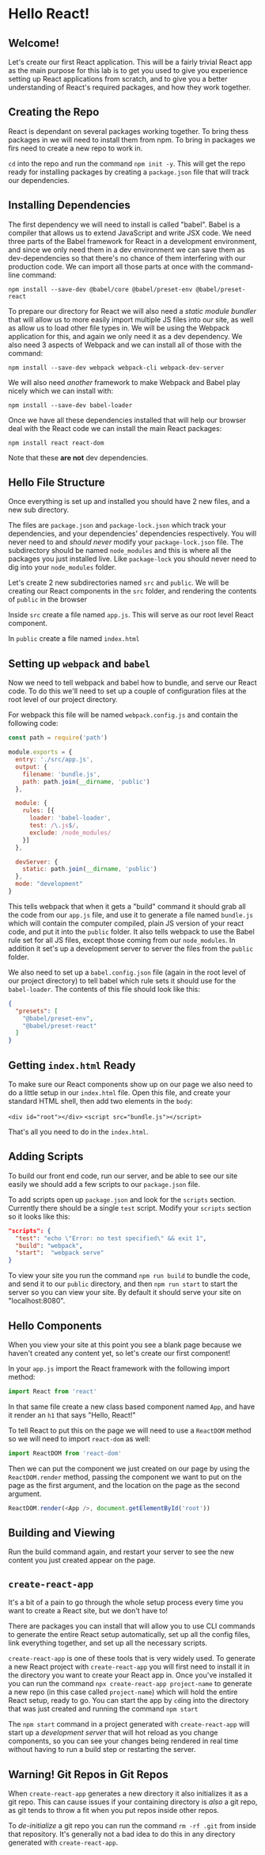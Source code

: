 # Hello React!

## Welcome!

Let's create our first React application. This will be a fairly trivial React app as the main purpose for this lab is to get you used to give you experience setting up React applications from scratch, and to give you a better understanding of React's required packages, and how they work together.

## Creating the Repo

React is dependant on several packages working together. To bring thess packages in we will need to install them from npm. To bring in packages we firs need to create a new repo to work in.

`cd` into the repo and run the command `npm init -y`. This will get the repo ready for installing packages by creating a `package.json` file that will track our dependencies.

## Installing Dependencies

The first dependency we will need to install is called "babel". Babel is a compiler that allows us to extend JavaScript and write JSX code. We need three parts of the Babel framework for React in a development environment, and since we only need them in a dev environment we can save them as dev-dependencies so that there's no chance of them interfering with our production code. We can import all those parts at once with the command-line command:

`npm install --save-dev @babel/core @babel/preset-env @babel/preset-react`

To prepare our directory for React we will also need a *static module bundler* that will allow us to more easily import multiple JS files into our site, as well as allow us to load other file types in. We will be using the Webpack application for this, and again we only need it as a dev dependency. We also need 3 aspects of Webpack and we can install all of those with the command:

`npm install --save-dev webpack webpack-cli webpack-dev-server `

We will also need *another* framework to make Webpack and Babel play nicely which we can install with:

`npm install --save-dev babel-loader`

Once we have all these dependencies installed that will help our browser deal with the React code we can install the main React packages:

`npm install react react-dom`

Note that these **are not** dev dependencies.

## Hello File Structure

Once everything is set up and installed you should have 2 new files, and a new sub directory.

The files are `package.json` and `package-lock.json` which track your dependencies, and your dependencies' dependencies respectively. You will never need to and *should never* modify your `package-lock.json` file. The subdirectory should be named `node_modules` and this is where all the packages you just installed live. Like `package-lock` you should never need to dig into your `node_modules` folder.

Let's create 2 new subdirectories named `src` and `public`. We will be creating our React components in the `src` folder, and rendering the contents of `public` in the browser

Inside `src` create a file named `app.js`. This will serve as our root level React component.

In `public` create a file named `index.html`

## Setting up `webpack` and `babel`

Now we need to tell webpack and babel how to bundle, and serve our React code. To do this we'll need to set up a couple of configuration files at the root level of our project directory.

For webpack this file will be named `webpack.config.js` and contain the following code:

```js
const path = require('path')

module.exports = {
  entry: './src/app.js',
  output: {
    filename: 'bundle.js',
    path: path.join(__dirname, 'public')
  },

  module: {
    rules: [{
      loader: 'babel-loader',
      test: /\.js$/,
      exclude: /node_modules/
    }]
  },

  devServer: {
    static: path.join(__dirname, 'public')
  },
  mode: "development"
}
```

This tells webpack that when it gets a "build" command it should grab all the code from our `app.js` file, and use it to generate a file named `bundle.js` which will contain the computer compiled, plain JS version of your react code, and put it into the `public` folder. It also tells webpack to use the Babel rule set for all JS files, except those coming from our `node_modules`. In addition it set's up a development server to server the files from the `public` folder.

We also need to set up a `babel.config.json` file (again in the root level of our project directory) to tell babel which rule sets it should use for the `babel-loader`. The contents of this file should look like this:

```json
{
  "presets": [
    "@babel/preset-env",
    "@babel/preset-react"
  ]
}
```

## Getting `index.html` Ready

To make sure our React components show up on our page we also need to do a little setup in our `index.html` file. Open this file, and create your standard HTML shell, then add two elements in the `body`:

`<div id="root"></div>`
`<script src="bundle.js"></script>`

That's all you need to do in the `index.html`.

## Adding Scripts

To build our front end code, run our server, and be able to see our site easily we should add a few scripts to our `package.json` file.

To add scripts open up `package.json` and look for the `scripts` section. Currently there should be a single `test` script. Modify your `scripts` section so it looks like this:

```json
"scripts": {
  "test": "echo \"Error: no test specified\" && exit 1",
  "build": "webpack",
  "start":  "webpack serve"
}
```

To view your site you run the command `npm run build` to bundle the code, and send it to our `public` directory, and then `npm run start` to start the server so you can view your site. By default it should serve your site on "localhost:8080".

## Hello Components

When you view your site at this point you see a blank page because we haven't created any content yet, so let's create our first component!

In your `app.js` import the React framework with the following import method:

```js
import React from 'react'
```

In that same file create a new class based component named `App`, and have it render an `h1` that says "Hello, React!"

To tell React to put this on the page we will need to use a `ReactDOM` method so we will need to import `react-dom` as well:

```js
import ReactDOM from 'react-dom'
```

Then we can put the component we just created on our page by using the `ReactDOM.render` method, passing the component we want to put on the page as the first argument, and the location on the page as the second argument.

```js
ReactDOM.render(<App />, document.getElementById('root'))
```

## Building and Viewing

Run the build command again, and restart your server to see the new content you just created appear on the page.

## `create-react-app`

It's a bit of a pain to go through the whole setup process every time you want to create a React site, but we don't have to!

There are packages you can install that will allow you to use CLI commands to generate the entire React setup automatically, set up all the config files, link everything together, and set up all the necessary scripts.

`create-react-app` is one of these tools that is very widely used. To generate a new React project with `create-react-app` you will first need to install it in the directory you want to create your React app in. Once you've installed it you can run the command `npx create-react-app project-name` to generate a new repo (in this case called `project-name`) which will hold the entire React setup, ready to go.  You can start the app by `cd`ing into the directory that was just created and running the command `npm start`

The `npm start` command in a project generated with `create-react-app` will start up a *development server* that will hot reload as you change components, so you can see your changes being rendered in real time without having to run a build step or restarting the server.

## Warning! Git Repos in Git Repos

When `create-react-app` generates a new directory it also initializes it as a git repo. This can cause issues if your containing directory is *also* a git repo, as git tends to throw a fit when you put repos inside other repos.

To *de-initialize* a git repo you can run the command `rm -rf .git` from inside that repository. It's generally not a bad idea to do this in any directory generated with `create-react-app`.
